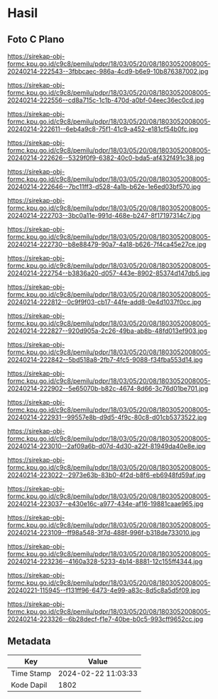 # Hasil

## Foto C Plano

https://sirekap-obj-formc.kpu.go.id/c9c8/pemilu/pdpr/18/03/05/20/08/1803052008005-20240214-222543--3fbbcaec-986a-4cd9-b6e9-10b876387002.jpg

https://sirekap-obj-formc.kpu.go.id/c9c8/pemilu/pdpr/18/03/05/20/08/1803052008005-20240214-222556--cd8a715c-1c1b-470d-a0bf-04eec36ec0cd.jpg

https://sirekap-obj-formc.kpu.go.id/c9c8/pemilu/pdpr/18/03/05/20/08/1803052008005-20240214-222611--6eb4a9c8-75f1-41c9-a452-e181cf54b0fc.jpg

https://sirekap-obj-formc.kpu.go.id/c9c8/pemilu/pdpr/18/03/05/20/08/1803052008005-20240214-222626--5329f0f9-6382-40c0-bda5-af432f491c38.jpg

https://sirekap-obj-formc.kpu.go.id/c9c8/pemilu/pdpr/18/03/05/20/08/1803052008005-20240214-222646--7bc11ff3-d528-4a1b-b62e-1e6ed03bf570.jpg

https://sirekap-obj-formc.kpu.go.id/c9c8/pemilu/pdpr/18/03/05/20/08/1803052008005-20240214-222703--3bc0a11e-991d-468e-b247-8f17197314c7.jpg

https://sirekap-obj-formc.kpu.go.id/c9c8/pemilu/pdpr/18/03/05/20/08/1803052008005-20240214-222730--b8e88479-90a7-4a18-b626-7f4ca45e27ce.jpg

https://sirekap-obj-formc.kpu.go.id/c9c8/pemilu/pdpr/18/03/05/20/08/1803052008005-20240214-222754--b3836a20-d057-443e-8902-85374d147db5.jpg

https://sirekap-obj-formc.kpu.go.id/c9c8/pemilu/pdpr/18/03/05/20/08/1803052008005-20240214-222812--0c9f9f03-cb17-44fe-add8-0e4d1037f0cc.jpg

https://sirekap-obj-formc.kpu.go.id/c9c8/pemilu/pdpr/18/03/05/20/08/1803052008005-20240214-222827--920d905a-2c26-49ba-ab8b-48fd013ef903.jpg

https://sirekap-obj-formc.kpu.go.id/c9c8/pemilu/pdpr/18/03/05/20/08/1803052008005-20240214-222842--5bd518a8-2fb7-4fc5-9088-f34fba553d14.jpg

https://sirekap-obj-formc.kpu.go.id/c9c8/pemilu/pdpr/18/03/05/20/08/1803052008005-20240214-222902--5e65070b-b82c-4674-8d66-3c76d01be701.jpg

https://sirekap-obj-formc.kpu.go.id/c9c8/pemilu/pdpr/18/03/05/20/08/1803052008005-20240214-222931--99557e8b-d9d5-4f9c-80c8-d01cb5373522.jpg

https://sirekap-obj-formc.kpu.go.id/c9c8/pemilu/pdpr/18/03/05/20/08/1803052008005-20240214-223010--2af09a6b-d07d-4d30-a22f-81949da40e8e.jpg

https://sirekap-obj-formc.kpu.go.id/c9c8/pemilu/pdpr/18/03/05/20/08/1803052008005-20240214-223022--2973e63b-83b0-4f2d-b8f6-eb6948fd59af.jpg

https://sirekap-obj-formc.kpu.go.id/c9c8/pemilu/pdpr/18/03/05/20/08/1803052008005-20240214-223037--e430e16c-a977-434e-af16-19881caae965.jpg

https://sirekap-obj-formc.kpu.go.id/c9c8/pemilu/pdpr/18/03/05/20/08/1803052008005-20240214-223109--ff98a548-3f7d-488f-996f-b318de733010.jpg

https://sirekap-obj-formc.kpu.go.id/c9c8/pemilu/pdpr/18/03/05/20/08/1803052008005-20240214-223236--4160a328-5233-4b14-8881-12c155ff4344.jpg

https://sirekap-obj-formc.kpu.go.id/c9c8/pemilu/pdpr/18/03/05/20/08/1803052008005-20240221-115945--f131ff96-6473-4e99-a83c-8d5c8a5d5f09.jpg

https://sirekap-obj-formc.kpu.go.id/c9c8/pemilu/pdpr/18/03/05/20/08/1803052008005-20240214-223326--6b28decf-f1e7-40be-b0c5-993cff9652cc.jpg


## Metadata

| Key        | Value               |
| ---------- | ------------------- |
| Time Stamp | 2024-02-22 11:03:33 |
| Kode Dapil | 1802                |



